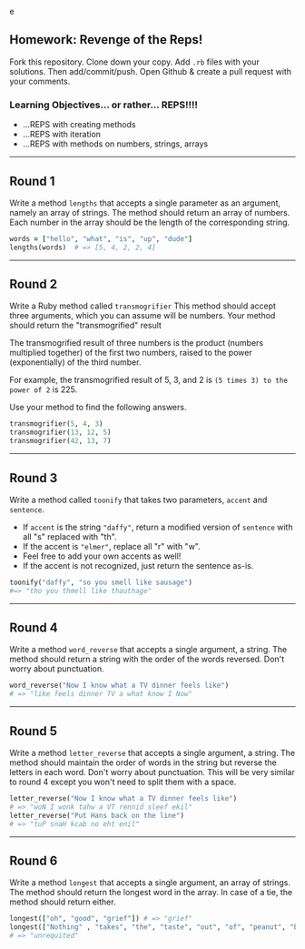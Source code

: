 e
## Homework: Revenge of the Reps!

Fork this repository. Clone down your copy. Add `.rb` files with your solutions. Then add/commit/push. Open Github & create a pull request with your comments.

### Learning Objectives... or rather... REPS!!!!
- ...REPS with creating methods
- ...REPS with iteration
- ...REPS with methods on numbers, strings, arrays

---

## Round 1
Write a method `lengths` that accepts a single parameter as an argument, namely an array of strings. The method should return an array of numbers. Each number in the array should be the length of the corresponding string.

```ruby
words = ["hello", "what", "is", "up", "dude"]
lengths(words)  # => [5, 4, 2, 2, 4]
```

---

## Round 2

Write a Ruby method called `transmogrifier`
This method should accept three arguments, which you can assume will be numbers.
Your method should return the "transmogrified" result

The transmogrified result of three numbers is the product (numbers multiplied together) of the first two numbers, raised to the power (exponentially) of the third number.

For example, the transmogrified result of 5, 3, and 2 is `(5 times 3) to the power of 2` is 225.

Use your method to find the following answers.


```ruby
transmogrifier(5, 4, 3)
transmogrifier(13, 12, 5)
transmogrifier(42, 13, 7)
```

---

## Round 3

Write a method called `toonify` that takes two parameters, `accent` and `sentence`.
- If `accent` is the string `"daffy"`, return a modified version of `sentence` with all "s" replaced with "th".
- If the accent is `"elmer"`, replace all "r" with "w".
- Feel free to add your own accents as well!
- If the accent is not recognized, just return the sentence as-is.


```ruby
toonify("daffy", "so you smell like sausage")
#=> "tho you thmell like thauthage"
```

---

## Round 4

Write a method `word_reverse` that accepts a single argument, a string. The method should return a string with the order of the words reversed. Don't worry
about punctuation.

```ruby
word_reverse("Now I know what a TV dinner feels like")
# => "like feels dinner TV a what know I Now"
```

---

## Round 5

Write a method `letter_reverse` that accepts a single argument, a string. The method should maintain the order of words in the string but reverse the letters in each word. Don't worry about punctuation. This will be very similar to round 4 except you won't need to split them with a space.

```ruby
letter_reverse("Now I know what a TV dinner feels like")
# => "woN I wonk tahw a VT rennid sleef ekil"
letter_reverse("Put Hans back on the line")
# => "tuP snaH kcab no eht enil"
```
---
## Round 6

Write a method `longest` that accepts a single argument, an array of strings. The method should return the longest word in the array. In case of a tie, the method should return either.

```ruby
longest(["oh", "good", "grief"]) # => "grief"
longest(["Nothing" , "takes", "the", "taste", "out", "of", "peanut", "butter", "quite", "like", "unrequited", "love"])
# => "unrequited"
```
